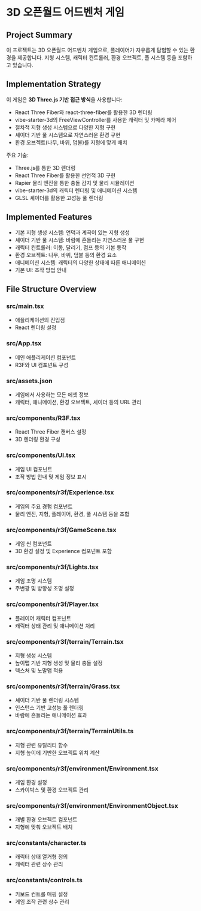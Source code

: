 # 3D 오픈월드 어드벤처 게임

## Project Summary
이 프로젝트는 3D 오픈월드 어드벤처 게임으로, 플레이어가 자유롭게 탐험할 수 있는 환경을 제공합니다. 지형 시스템, 캐릭터 컨트롤러, 환경 오브젝트, 풀 시스템 등을 포함하고 있습니다.

## Implementation Strategy
이 게임은 **3D Three.js 기반 접근 방식**을 사용합니다:
- React Three Fiber와 react-three-fiber를 활용한 3D 렌더링
- vibe-starter-3d의 FreeViewController를 사용한 캐릭터 및 카메라 제어
- 절차적 지형 생성 시스템으로 다양한 지형 구현
- 셰이더 기반 풀 시스템으로 자연스러운 환경 구현
- 환경 오브젝트(나무, 바위, 덤불)를 지형에 맞게 배치

주요 기술:
- Three.js를 통한 3D 렌더링
- React Three Fiber를 활용한 선언적 3D 구현
- Rapier 물리 엔진을 통한 충돌 감지 및 물리 시뮬레이션
- vibe-starter-3d의 캐릭터 렌더링 및 애니메이션 시스템
- GLSL 셰이더를 활용한 고성능 풀 렌더링

## Implemented Features
- 기본 지형 생성 시스템: 언덕과 계곡이 있는 지형 생성
- 셰이더 기반 풀 시스템: 바람에 흔들리는 자연스러운 풀 구현
- 캐릭터 컨트롤러: 이동, 달리기, 점프 등의 기본 동작
- 환경 오브젝트: 나무, 바위, 덤불 등의 환경 요소
- 애니메이션 시스템: 캐릭터의 다양한 상태에 따른 애니메이션
- 기본 UI: 조작 방법 안내

## File Structure Overview

### src/main.tsx
- 애플리케이션의 진입점
- React 렌더링 설정

### src/App.tsx
- 메인 애플리케이션 컴포넌트
- R3F와 UI 컴포넌트 구성

### src/assets.json
- 게임에서 사용하는 모든 에셋 정보
- 캐릭터, 애니메이션, 환경 오브젝트, 셰이더 등의 URL 관리

### src/components/R3F.tsx
- React Three Fiber 캔버스 설정
- 3D 렌더링 환경 구성

### src/components/UI.tsx
- 게임 UI 컴포넌트
- 조작 방법 안내 및 게임 정보 표시

### src/components/r3f/Experience.tsx
- 게임의 주요 경험 컴포넌트
- 물리 엔진, 지형, 플레이어, 환경, 풀 시스템 등을 조합

### src/components/r3f/GameScene.tsx
- 게임 씬 컴포넌트
- 3D 환경 설정 및 Experience 컴포넌트 포함

### src/components/r3f/Lights.tsx
- 게임 조명 시스템
- 주변광 및 방향성 조명 설정

### src/components/r3f/Player.tsx
- 플레이어 캐릭터 컴포넌트
- 캐릭터 상태 관리 및 애니메이션 처리

### src/components/r3f/terrain/Terrain.tsx
- 지형 생성 시스템
- 높이맵 기반 지형 생성 및 물리 충돌 설정
- 텍스처 및 노말맵 적용

### src/components/r3f/terrain/Grass.tsx
- 셰이더 기반 풀 렌더링 시스템
- 인스턴스 기반 고성능 풀 렌더링
- 바람에 흔들리는 애니메이션 효과

### src/components/r3f/terrain/TerrainUtils.ts
- 지형 관련 유틸리티 함수
- 지형 높이에 기반한 오브젝트 위치 계산

### src/components/r3f/environment/Environment.tsx
- 게임 환경 설정
- 스카이박스 및 환경 오브젝트 관리

### src/components/r3f/environment/EnvironmentObject.tsx
- 개별 환경 오브젝트 컴포넌트
- 지형에 맞춰 오브젝트 배치

### src/constants/character.ts
- 캐릭터 상태 열거형 정의
- 캐릭터 관련 상수 관리

### src/constants/controls.ts
- 키보드 컨트롤 매핑 설정
- 게임 조작 관련 상수 관리
